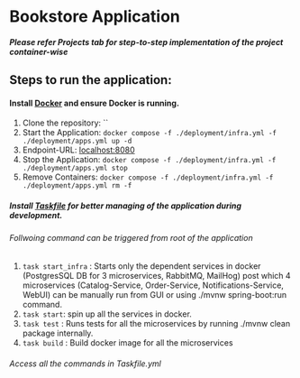 # Bookstore Application
##### Please refer Projects tab for step-to-step implementation of the project container-wise

## Steps to run the application:
#### Install [Docker](https://www.docker.com/) and ensure Docker is running.
1. Clone the repository: ``
2. Start the Application: `docker compose -f ./deployment/infra.yml -f ./deployment/apps.yml up -d` <br>
3. Endpoint-URL: [localhost:8080](http://localhost:8080/products?) <br>
4. Stop the Application:  `docker compose -f ./deployment/infra.yml -f ./deployment/apps.yml stop` <br>
5. Remove Containers: `docker compose -f ./deployment/infra.yml -f ./deployment/apps.yml rm -f` <br>


##### Install [Taskfile](https://taskfile.dev/) for better managing of the application during development.
###### Follwoing command can be triggered from root of the application
1. `task start_infra` : Starts only the dependent services in docker (PostgresSQL DB for 3 microservices, RabbitMQ, MailHog) post which 4 microservices (Catalog-Service, Order-Service, Notifications-Service, WebUI) can be manually run from GUI or using ./mvnw spring-boot:run command. <br>
2. `task start`: spin up all the services in docker. <br>
3. `task test` : Runs tests for all the microservices by running ./mvnw clean package internally. <br>
4. `task build` : Build docker image for all the microservices <br>

###### Access all the commands in Taskfile.yml


